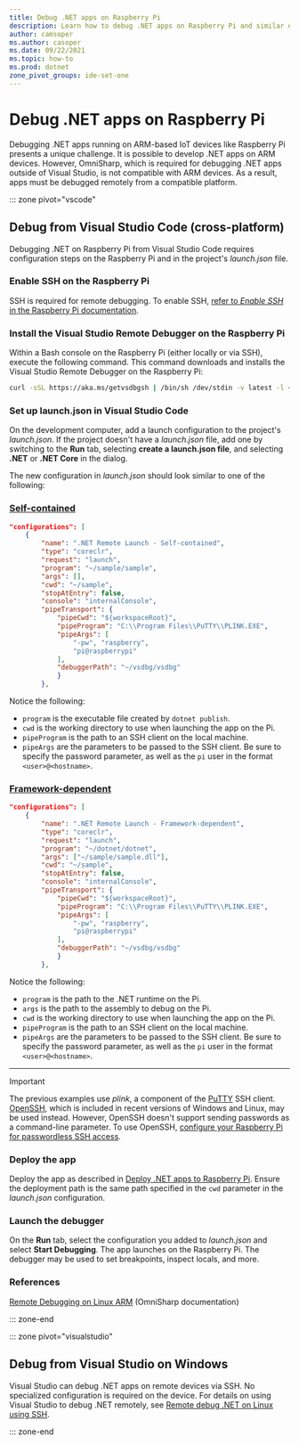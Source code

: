 ```yaml
---
title: Debug .NET apps on Raspberry Pi 
description: Learn how to debug .NET apps on Raspberry Pi and similar devices.
author: camsoper
ms.author: casoper
ms.date: 09/22/2021
ms.topic: how-to
ms.prod: dotnet
zone_pivot_groups: ide-set-one
---
```


# Debug .NET apps on Raspberry Pi

Debugging .NET apps running on ARM-based IoT devices like Raspberry Pi presents a unique challenge. It is possible to develop .NET apps on ARM devices. However, OmniSharp, which is required for debugging .NET apps outside of Visual Studio, is not compatible with ARM devices. As a result, apps must be debugged remotely from a compatible platform.

::: zone pivot="vscode"

## Debug from Visual Studio Code (cross-platform)

Debugging .NET on Raspberry Pi from Visual Studio Code requires configuration steps on the Raspberry Pi and in the project's *launch.json* file.

### Enable SSH on the Raspberry Pi

SSH is required for remote debugging. To enable SSH, [refer to *Enable SSH* in the Raspberry Pi documentation](https://www.raspberrypi.org/documentation/remote-access/ssh/).

### Install the Visual Studio Remote Debugger on the Raspberry Pi

Within a Bash console on the Raspberry Pi (either locally or via SSH), execute the following command. This command downloads and installs the Visual Studio Remote Debugger on the Raspberry Pi:

```bash
curl -sSL https://aka.ms/getvsdbgsh | /bin/sh /dev/stdin -v latest -l ~/vsdbg
```

### Set up launch.json in Visual Studio Code

On the development computer, add a launch configuration to the project's *launch.json*. If the project doesn't have a *launch.json* file, add one by switching to the **Run** tab, selecting **create a launch.json file**, and selecting **.NET** or **.NET Core** in the dialog.

The new configuration in *launch.json* should look similar to one of the following:

### [Self-contained](#tab/self-contained)

```json
"configurations": [
    {
        "name": ".NET Remote Launch - Self-contained",
        "type": "coreclr",
        "request": "launch",
        "program": "~/sample/sample",
        "args": [],
        "cwd": "~/sample",
        "stopAtEntry": false,
        "console": "internalConsole",
        "pipeTransport": {
            "pipeCwd": "${workspaceRoot}",
            "pipeProgram": "C:\\Program Files\\PuTTY\\PLINK.EXE",
            "pipeArgs": [
                "-pw", "raspberry",
                "pi@raspberrypi"
            ],
            "debuggerPath": "~/vsdbg/vsdbg"
            }
        },
```

Notice the following:

- `program` is the executable file created by `dotnet publish`.
- `cwd` is the working directory to use when launching the app on the Pi.
- `pipeProgram` is the path to an SSH client on the local machine.
- `pipeArgs` are the parameters to be passed to the SSH client. Be sure to specify the password parameter, as well as the `pi` user in the format `<user>@<hostname>`.

### [Framework-dependent](#tab/framework-dependent)

```json
"configurations": [
    {
        "name": ".NET Remote Launch - Framework-dependent",
        "type": "coreclr",
        "request": "launch",
        "program": "~/dotnet/dotnet",
        "args": ["~/sample/sample.dll"],
        "cwd": "~/sample",
        "stopAtEntry": false,
        "console": "internalConsole",
        "pipeTransport": {
            "pipeCwd": "${workspaceRoot}",
            "pipeProgram": "C:\\Program Files\\PuTTY\\PLINK.EXE",
            "pipeArgs": [
                "-pw", "raspberry",
                "pi@raspberrypi"
            ],
            "debuggerPath": "~/vsdbg/vsdbg"
            }
        },
```

Notice the following:

- `program` is the path to the .NET runtime on the Pi.
- `args` is the path to the assembly to debug on the Pi.
- `cwd` is the working directory to use when launching the app on the Pi.
- `pipeProgram` is the path to an SSH client on the local machine.
- `pipeArgs` are the parameters to be passed to the SSH client. Be sure to specify the password parameter, as well as the `pi` user in the format `<user>@<hostname>`.

---

> [!IMPORTANT]
> The previous examples use *plink*, a component of the [PuTTY](https://www.ssh.com/ssh/putty/)<span class="docon docon-navigate-external x-hidden-focus"></span> SSH client. [OpenSSH](https://www.openssh.com/)<span class="docon docon-navigate-external x-hidden-focus"></span>, which is included in recent versions of Windows and Linux, may be used instead. However, OpenSSH doesn't support sending passwords as a command-line parameter. To use OpenSSH, [configure your Raspberry Pi for passwordless SSH access](https://www.raspberrypi.org/documentation/remote-access/ssh/passwordless.md).

### Deploy the app

Deploy the app as described in [Deploy .NET apps to Raspberry Pi](deployment.md). Ensure the deployment path is the same path specified in the `cwd` parameter in the *launch.json* configuration.

### Launch the debugger

On the **Run** tab, select the configuration you added to *launch.json* and select **Start Debugging**. The app launches on the Raspberry Pi. The debugger may be used to set breakpoints, inspect locals, and more.

### References

[Remote Debugging on Linux ARM](https://github.com/OmniSharp/omnisharp-vscode/wiki/Remote-Debugging-On-Linux-Arm) (OmniSharp documentation)

::: zone-end

::: zone pivot="visualstudio"

## Debug from Visual Studio on Windows

Visual Studio can debug .NET apps on remote devices via SSH. No specialized configuration is required on the device. For details on using Visual Studio to debug .NET remotely, see [Remote debug .NET on Linux using SSH](/visualstudio/debugger/remote-debugging-dotnet-core-linux-with-ssh).

::: zone-end
